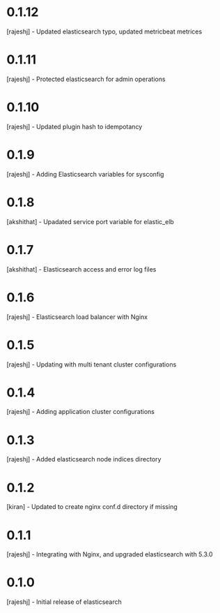 # 0.1.12
[rajeshj]   - Updated elasticsearch typo, updated metricbeat metrices
# 0.1.11
[rajeshj]   - Protected elasticsearch for admin operations
# 0.1.10 
[rajeshj]   - Updated plugin hash to idempotancy
# 0.1.9
[rajeshj]   - Adding Elasticsearch variables for sysconfig
# 0.1.8
[akshithat] - Upadated service port variable for elastic_elb
# 0.1.7  
[akshithat] - Elasticsearch access and error log files
# 0.1.6 
[rajeshj]   - Elasticsearch load balancer with Nginx
# 0.1.5
[rajeshj]   - Updating with multi tenant cluster configurations 
# 0.1.4
[rajeshj]   - Adding application cluster configurations
# 0.1.3
[rajeshj]   - Added elasticsearch node indices directory
# 0.1.2
[kiran]     - Updated to create nginx conf.d directory if missing
# 0.1.1
[rajeshj]   - Integrating with Nginx, and upgraded elasticsearch with 5.3.0
# 0.1.0
[rajeshj]   - Initial release of elasticsearch

